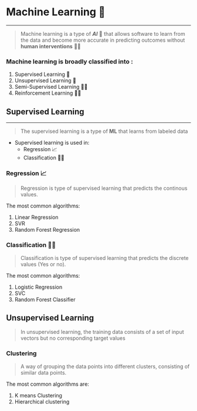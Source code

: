 # Machine Learning 🧠
---
> Machine learning is a type of _**AI**_ 🧠 that allows software to learn from the data and become more accurate in predicting outcomes without **human interventions** 👨‍🦱
### Machine learning is broadly classified into :
1. Supervised Learning 👀
2. Unsupervised Learning 🙈
3. Semi-Supervised Learning 👀🙈
4. Reinforcement Learning 🙈🙈

## Supervised Learning
---
> The supervised learning is a type of **ML** that learns from labeled data
* Supervised learning is used in:
    * Regression 📈
    * Classification 🐶🐱
### Regression 📈
> Regression is type of supervised learning that predicts the continous values.

The most common algorithms:

1. Linear Regression
2. SVR
3. Random Forest Regression

### Classification 🐶🐱
> Classification is type of supervised learning that predicts the discrete values (Yes or no). 

The most common algorithms: 
 
1. Logistic Regression
2. SVC
3. Random Forest Classifier

## Unsupervised Learning
> In unsupervised learning, the training data consists of a set of input vectors but no corresponding target values

### Clustering
> A way of grouping the data points into different clusters, consisting of similar data points.

The most common algorithms are:
1. K means Clustering
2. Hierarchical clustering
